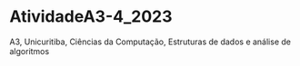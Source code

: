 # AtividadeA3-4_2023
A3, Unicuritiba, Ciências da Computação, Estruturas de dados e análise de algoritmos
